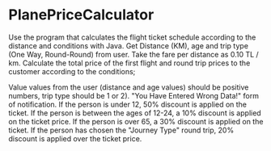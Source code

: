 # PlanePriceCalculator

Use the program that calculates the flight ticket schedule according to the distance and conditions with Java. Get Distance (KM), age and trip type (One Way, Round-Round) from user. Take the fare per distance as 0.10 TL / km. Calculate the total price of the first flight and round trip prices to the customer according to the conditions;

Value values from the user (distance and age values) should be positive numbers, trip type should be 1 or 2). "You Have Entered Wrong Data!" form of notification.
If the person is under 12, 50% discount is applied on the ticket.
If the person is between the ages of 12-24, a 10% discount is applied on the ticket price.
If the person is over 65, a 30% discount is applied on the ticket.
If the person has chosen the "Journey Type" round trip, 20% discount is applied over the ticket price.
